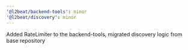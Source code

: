 ```yaml
---
'@l2beat/backend-tools': minor
'@l2beat/discovery': minor
---
```


Added RateLimiter to the backend-tools, migrated discovery logic from base repository

